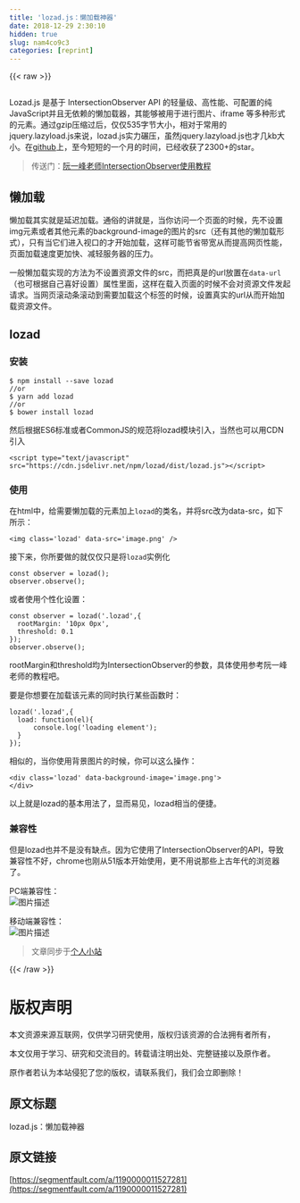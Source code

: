 ```yaml
---
title: 'lozad.js：懒加载神器' 
date: 2018-12-29 2:30:10
hidden: true
slug: nam4co9c3
categories: [reprint]
---
```


{{< raw >}}

                    
<p><span class="img-wrap"><img data-src="https://github.com/ApoorvSaxena/lozad.js/raw/master/banner/lozad-banner.jpg" src="https://static.alili.techhttps://github.com/ApoorvSaxena/lozad.js/raw/master/banner/lozad-banner.jpg" alt="" title="" style="cursor: pointer; display: inline;"></span></p>
<p>Lozad.js 是基于 IntersectionObserver API 的轻量级、高性能、可配置的纯 JavaScript并且无依赖的懒加载器，其能够被用于进行图片、iframe 等多种形式的元素。通过gzip压缩过后，仅仅535字节大小，相对于常用的jquery.lazyload.js来说，lozad.js实力碾压，虽然jquery.lazyload.js也才几kb大小。在<a href="https://github.com/ApoorvSaxena/lozad.js" rel="nofollow noreferrer" target="_blank">github</a>上，至今短短的一个月的时间，已经收获了2300+的star。</p>
<blockquote><p>传送门：<a href="http://www.ruanyifeng.com/blog/2016/11/intersectionobserver_api.html?utm_source=tuicool&amp;utm_medium=referral" rel="nofollow noreferrer" target="_blank">阮一峰老师IntersectionObserver使用教程</a></p></blockquote>
<h2 id="articleHeader0">懒加载</h2>
<p>懒加载其实就是延迟加载。通俗的讲就是，当你访问一个页面的时候，先不设置img元素或者其他元素的background-image的图片的src（还有其他的懒加载形式），只有当它们进入视口的才开始加载，这样可能节省带宽从而提高网页性能，页面加载速度更加快、减轻服务器的压力。</p>
<p>一般懒加载实现的方法为不设置资源文件的src，而把真是的url放置在<code>data-url</code>（也可根据自己喜好设置）属性里面，这样在载入页面的时候不会对资源文件发起请求。当网页滚动条滚动到需要加载这个标签的时候，设置真实的url从而开始加载资源文件。</p>
<h2 id="articleHeader1">lozad</h2>
<h3 id="articleHeader2">安装</h3>
<div class="widget-codetool" style="display:none;">
      <div class="widget-codetool--inner">
      <span class="selectCode code-tool" data-toggle="tooltip" data-placement="top" title="" data-original-title="全选"></span>
      <span type="button" class="copyCode code-tool" data-toggle="tooltip" data-placement="top" data-clipboard-text="$ npm install --save lozad
//or
$ yarn add lozad
//or
$ bower install lozad" title="" data-original-title="复制"></span>
      <span type="button" class="saveToNote code-tool" data-toggle="tooltip" data-placement="top" title="" data-original-title="放进笔记"></span>
      </div>
      </div><pre class="hljs sql"><code>$ npm <span class="hljs-keyword">install</span> <span class="hljs-comment">--save lozad</span>
//<span class="hljs-keyword">or</span>
$ yarn <span class="hljs-keyword">add</span> lozad
//<span class="hljs-keyword">or</span>
$ bower <span class="hljs-keyword">install</span> lozad</code></pre>
<p>然后根据ES6标准或者CommonJS的规范将lozad模块引入，当然也可以用CDN引入</p>
<div class="widget-codetool" style="display:none;">
      <div class="widget-codetool--inner">
      <span class="selectCode code-tool" data-toggle="tooltip" data-placement="top" title="" data-original-title="全选"></span>
      <span type="button" class="copyCode code-tool" data-toggle="tooltip" data-placement="top" data-clipboard-text="<script type=&quot;text/javascript&quot; src=&quot;https://cdn.jsdelivr.net/npm/lozad/dist/lozad.js&quot;></script>" title="" data-original-title="复制"></span>
      <span type="button" class="saveToNote code-tool" data-toggle="tooltip" data-placement="top" title="" data-original-title="放进笔记"></span>
      </div>
      </div><pre class="hljs xml"><code style="word-break: break-word; white-space: initial;"><span class="hljs-tag">&lt;<span class="hljs-name">script</span> <span class="hljs-attr">type</span>=<span class="hljs-string">"text/javascript"</span> <span class="hljs-attr">src</span>=<span class="hljs-string">"https://cdn.jsdelivr.net/npm/lozad/dist/lozad.js"</span>&gt;</span><span class="undefined"></span><span class="hljs-tag">&lt;/<span class="hljs-name">script</span>&gt;</span></code></pre>
<h3 id="articleHeader3">使用</h3>
<p>在html中，给需要懒加载的元素加上<code>lozad</code>的类名，并将src改为data-src，如下所示：</p>
<div class="widget-codetool" style="display:none;">
      <div class="widget-codetool--inner">
      <span class="selectCode code-tool" data-toggle="tooltip" data-placement="top" title="" data-original-title="全选"></span>
      <span type="button" class="copyCode code-tool" data-toggle="tooltip" data-placement="top" data-clipboard-text="<img class='lozad' data-src='image.png' />" title="" data-original-title="复制"></span>
      <span type="button" class="saveToNote code-tool" data-toggle="tooltip" data-placement="top" title="" data-original-title="放进笔记"></span>
      </div>
      </div><pre class="hljs cs"><code style="word-break: break-word; white-space: initial;">&lt;img <span class="hljs-keyword">class</span>=<span class="hljs-string">'lozad'</span> data-src=<span class="hljs-string">'image.png'</span> /&gt;</code></pre>
<p>接下来，你所要做的就仅仅只是将<code>lozad</code>实例化</p>
<div class="widget-codetool" style="display:none;">
      <div class="widget-codetool--inner">
      <span class="selectCode code-tool" data-toggle="tooltip" data-placement="top" title="" data-original-title="全选"></span>
      <span type="button" class="copyCode code-tool" data-toggle="tooltip" data-placement="top" data-clipboard-text="const observer = lozad();
observer.observe();" title="" data-original-title="复制"></span>
      <span type="button" class="saveToNote code-tool" data-toggle="tooltip" data-placement="top" title="" data-original-title="放进笔记"></span>
      </div>
      </div><pre class="hljs abnf"><code>const observer = lozad()<span class="hljs-comment">;</span>
observer.observe()<span class="hljs-comment">;</span></code></pre>
<p>或者使用个性化设置：</p>
<div class="widget-codetool" style="display:none;">
      <div class="widget-codetool--inner">
      <span class="selectCode code-tool" data-toggle="tooltip" data-placement="top" title="" data-original-title="全选"></span>
      <span type="button" class="copyCode code-tool" data-toggle="tooltip" data-placement="top" data-clipboard-text="const observer = lozad('.lozad',{
  rootMargin: '10px 0px',
  threshold: 0.1
});
observer.observe();" title="" data-original-title="复制"></span>
      <span type="button" class="saveToNote code-tool" data-toggle="tooltip" data-placement="top" title="" data-original-title="放进笔记"></span>
      </div>
      </div><pre class="hljs actionscript"><code><span class="hljs-keyword">const</span> observer = lozad(<span class="hljs-string">'.lozad'</span>,{
  rootMargin: <span class="hljs-string">'10px 0px'</span>,
  threshold: <span class="hljs-number">0.1</span>
});
observer.observe();</code></pre>
<p>rootMargin和threshold均为IntersectionObserver的参数，具体使用参考阮一峰老师的教程吧。</p>
<p>要是你想要在加载该元素的同时执行某些函数时：</p>
<div class="widget-codetool" style="display:none;">
      <div class="widget-codetool--inner">
      <span class="selectCode code-tool" data-toggle="tooltip" data-placement="top" title="" data-original-title="全选"></span>
      <span type="button" class="copyCode code-tool" data-toggle="tooltip" data-placement="top" data-clipboard-text="lozad('.lozad',{
  load: function(el){
      console.log('loading element');
  }
});" title="" data-original-title="复制"></span>
      <span type="button" class="saveToNote code-tool" data-toggle="tooltip" data-placement="top" title="" data-original-title="放进笔记"></span>
      </div>
      </div><pre class="hljs scilab"><code>lozad(<span class="hljs-string">'.lozad'</span>,{
  <span class="hljs-built_in">load</span>: <span class="hljs-function"><span class="hljs-keyword">function</span><span class="hljs-params">(el)</span>{</span>
      console.<span class="hljs-built_in">log</span>(<span class="hljs-string">'loading element'</span>);
  }
});</code></pre>
<p>相似的，当你使用背景图片的时候，你可以这么操作：</p>
<div class="widget-codetool" style="display:none;">
      <div class="widget-codetool--inner">
      <span class="selectCode code-tool" data-toggle="tooltip" data-placement="top" title="" data-original-title="全选"></span>
      <span type="button" class="copyCode code-tool" data-toggle="tooltip" data-placement="top" data-clipboard-text="<div class='lozad' data-background-image='image.png'>
</div>" title="" data-original-title="复制"></span>
      <span type="button" class="saveToNote code-tool" data-toggle="tooltip" data-placement="top" title="" data-original-title="放进笔记"></span>
      </div>
      </div><pre class="hljs javascript"><code>&lt;div <span class="hljs-class"><span class="hljs-keyword">class</span></span>=<span class="hljs-string">'lozad'</span> data-background-image=<span class="hljs-string">'image.png'</span>&gt;
<span class="xml"><span class="hljs-tag">&lt;/<span class="hljs-name">div</span>&gt;</span></span></code></pre>
<p>以上就是lozad的基本用法了，显而易见，lozad相当的便捷。</p>
<h3 id="articleHeader4">兼容性</h3>
<p>但是lozad也并不是没有缺点。因为它使用了IntersectionObserver的API，导致兼容性不好，chrome也刚从51版本开始使用，更不用说那些上古年代的浏览器了。</p>
<p>PC端兼容性：<br><span class="img-wrap"><img data-src="/img/bVWIxf" src="https://static.alili.tech/img/bVWIxf" alt="图片描述" title="图片描述" style="cursor: pointer; display: inline;"></span></p>
<p>移动端兼容性：<br><span class="img-wrap"><img data-src="/img/bVWIwC" src="https://static.alili.tech/img/bVWIwC" alt="图片描述" title="图片描述" style="cursor: pointer; display: inline;"></span></p>
<blockquote><p>文章同步于<a href="http://www.yorklin.cn/#/artical/2e9a5ed5-b2c2-498b-917f-67c8ed8df66e" rel="nofollow noreferrer" target="_blank">个人小站</a></p></blockquote>

                
{{< /raw >}}

# 版权声明
本文资源来源互联网，仅供学习研究使用，版权归该资源的合法拥有者所有，

本文仅用于学习、研究和交流目的。转载请注明出处、完整链接以及原作者。

原作者若认为本站侵犯了您的版权，请联系我们，我们会立即删除！

## 原文标题
lozad.js：懒加载神器

## 原文链接
[https://segmentfault.com/a/1190000011527281](https://segmentfault.com/a/1190000011527281)

